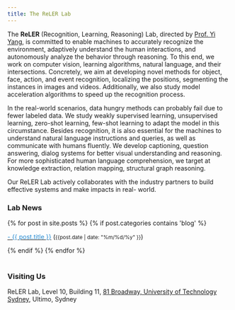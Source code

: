 ```yaml
---
title: The ReLER Lab
---
```


<!--![alt text](./images/home.jpg "Logo Title Text 1")-->

The **ReLER** (Recognition, Learning, Reasoning) Lab, directed by [Prof. Yi Yang](https://www.uts.edu.au/staff/yi.yang), is committed to enable machines to
accurately recognize the environment, adaptively understand the human interactions, and
autonomously analyze the behavior through reasoning. To this end, we work on computer
vision, learning algorithms, natural language, and their intersections. Concretely, we aim at
developing novel methods for object, face, action, and event recognition, localizing the
positions, segmenting the instances in images and videos. Additionally, we also study model
acceleration algorithms to speed up the recognition process.

In the real-world scenarios, data
hungry methods can probably fail due to fewer labeled data. We study weakly supervised
learning, unsupervised learning, zero-shot learning, few-shot learning to adapt the model in
this circumstance. Besides recognition, it is also essential for the machines to understand
natural language instructions and queries, as well as communicate with humans fluently.
We develop captioning, question answering, dialog systems for better visual understanding
and reasoning. For more sophisticated human language comprehension, we target at
knowledge extraction, relation mapping, structural graph reasoning.

Our ReLER Lab actively
collaborates with the industry partners to build effective systems and make impacts in real-
world.


### **Lab News**

<div class="content list">
  {% for post in site.posts %}
    {% if post.categories contains 'blog' %}
    <div class="list-item">
    <p class="list-post-title">
        <a href="{{ site.baseurl }}{{ post.url }}"><span style="color:#268bd2;">- {{ post.title }}</span></a> (<small>{{post.date | date: "%m/%d/%y" }}</small>)
        </p>
    </div>
    {% endif %}
  {% endfor %}
</div>

<br>

### Visiting Us
ReLER Lab,
Level 10, Building 11,
[81 Broadway, University of Technology Sydney](https://www.google.com/maps/place/UTS+Faculty+of+Engineering+and+IT/@-33.8840299,151.199234,15z/data=!4m5!3m4!1s0x0:0x5aa7383337c73213!8m2!3d-33.8840299!4d151.199234),
Ultimo, Sydney



<!--Our research focus is to enable machines to accurately recognize the environment, adaptively understand the human interactions, and autonomously analyze the behavior through reasoning. To that end, we work on computer vision, learning algorithms, natural language, and their intersections.-->

<!--To achieve our goals, we will develop novel methods for object, face, action, and event recognition, localize the positions, segment the instances in images and videos. We also study model acceleration algorithms to speed up the recognition process. In real-world scenarios, data hungry methods can probably fail due to fewer labeled data. We study weakly supervised learning, unsupervised learning, zero-shot learning, few-shot learning to adapt the model in this circumstance. Besides recognition, it is also essential for the machines to understand natural language instructions and queries, as well as communicate with humans fluently. We develop captioning, question answering, dialog systems for better visual understanding and reasoning. For more sophisticated human language comprehension, we target at knowledge extraction, relation mapping, structural graph reasoning.-->





<!--Making sense of data is possibly the biggest problem in Neuroscience and beyond. We build algorithms to analyze data. We also use theory as well as computational and [neural modeling](https://en.wikipedia.org/wiki/Computational_neuroscience) to understand how information is processed in the nervous system, explaining data obtained in collaboration with [electrophysiologists](https://en.wikipedia.org/wiki/Electrophysiology) and in [psychophysical](https://en.wikipedia.org/wiki/Psychophysics) experiments. Lastly, we constrain and develop new technologies aimed at obtaining data about brains.-->


<!--Our conceptual work addresses information processing in the nervous system from two angles: (1) By analyzing and explaining electrophysiological data, we study what neurons do. (2) By analyzing and explaining human behavior, we study what all these neurons do together. Much of our work looks at these questions from a normative or causal viewpoint, asking what problems the nervous system should be solving. This often means taking a Bayesian approach. Bayesian decision theory is the systematic way of calculating how the nervous system may make good decisions in the presence of uncertainty. Causal inference from observational data promises to be a key enabler for progress in science.-->

<!--We've pursued projects that involve handshake greetings, human movement, [cell-phone related parkinson's research](http://journal.frontiersin.org/article/10.3389/fneur.2012.00158/abstract), competitions at [Kaggle](https://www.kaggle.com/), [meta-science analysis](http://www.nature.com/nature/journal/v489/n7415/full/489201a.html), data sharing initiatives, and [recording from all neurons in a mouse](http://journals.plos.org/ploscompbiol/article?id=10.1371/journal.pcbi.1002291).-->



<!--Our research group is remarkably interdisciplinary. Our interests span statistics, physics, biology, applied mathematics, molecular biology, metascience, cognitive science, and many other disciplines. Visit our [people page](http://kordinglab.com/people/) to see more information on each person who works in the lab (publications, contact information, photos).-->



<!--For PDFs of our work, visit our [publications page](http://kordinglab.com/publication/). Feel free to [issue on Github](https://github.com/KordingLab/KordingLab.github.io/issues) if links don't work or are obsolete.-->



<!--Here are some cool people in fields that interest us. **note:** This list is in no way complete. We have a lot of collaborators -- if you've collaborated with us and want a link here, let us know!-->

<!--**University of Pennsylvania:**-->
<!--- [David Issadore - Dept of Bioengineering](http://cnt.upenn.edu/david-issadore)-->
<!--- [Jay Gottfried - Dept of Neurology](http://labs.feinberg.northwestern.edu/gottfried/)-->
<!--- [Raquel and Ruben Gur - Dept of Neuropsychiatry](http://www.med.upenn.edu/bbl/faculty-regur.html)-->
<!--- [Maria Geffen - Dept of Otorhinolaryngology](https://geffenlab.weebly.com/)-->
<!--- [Yale Cohen - Dept of Otorhinolaryngology](http://auditoryresearchlaboratory.weebly.com/)-->
<!--- [Dani Bassett - Dept of Bionengineering](https://www.danisbassett.com/)-->
<!--- [Andrew Tsourkas - Dept of Bioengineering](http://www.seas.upenn.edu/~atsourk/)-->
<!--- [Jason Moore - Dept of Biostatistics](https://www.med.upenn.edu/apps/faculty/index.php/g275/p8803452)-->
<!--- [Lyle Ungar - Dept of CIS](http://www.cis.upenn.edu/~ungar/)-->

<!--**Northwestern University:**-->
<!--- [Lee Miller - Depts of Physiology and BME](http://physio.northwestern.edu/)-->
<!--- [Mark Segraves - Depts of Neurobiology and Physiology](http://www.neurobiology.northwestern.edu/people/core-faculty/mark-segraves.html)-->
<!--- [Matt Tresch - Depts of Physiology and BME](http://www.mccormick.northwestern.edu/biomedical/)-->
<!--- [David Mohr - Dept of Preventive medicine](http://www.feinberg.northwestern.edu/faculty-profiles/az/profile.html?xid=17234)-->


<!--**External:**-->

<!--- [Scott Grafton - UCSB](https://www.psych.ucsb.edu/people/faculty/grafton)-->
<!--- [Nicho Hatsopoulos - University of Chicago](http://pondside.uchicago.edu/oba/faculty/Hatsopoulos/lab/)-->
<!--- [Peter Strick - University of Pittsburgh](http://www.cnbc.cmu.edu/faculty/strick-peter-l/view-details)-->
<!--- [Mriganka Sur - MIT](http://surlab.mit.edu/)-->
<!--- [Rob Turner - University of Pittsburgh](http://www.neurobio.pitt.edu/faculty/turner.htm)-->


